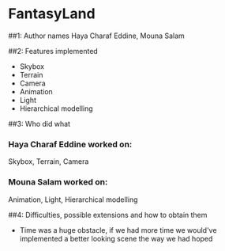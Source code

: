 # FantasyLand

##1: Author names
Haya Charaf Eddine, Mouna Salam

##2: Features implemented

- Skybox
- Terrain
- Camera
- Animation
- Light
- Hierarchical modelling

##3: Who did what
### Haya Charaf Eddine worked on: 
Skybox, Terrain, Camera

### Mouna Salam worked on: 
Animation, Light, Hierarchical modelling

##4: Difficulties, possible extensions and how to obtain them
- Time was a huge obstacle, if we had more time we would've implemented a better looking scene the way we had hoped

